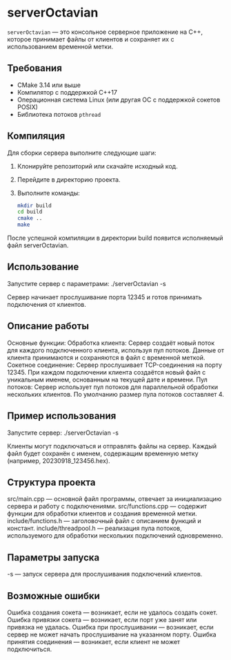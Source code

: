 # serverOctavian

`serverOctavian` — это консольное серверное приложение на C++, которое принимает файлы от клиентов и сохраняет их с использованием временной метки.

## Требования

- CMake 3.14 или выше
- Компилятор с поддержкой C++17
- Операционная система Linux (или другая ОС с поддержкой сокетов POSIX)
- Библиотека потоков `pthread`

## Компиляция

Для сборки сервера выполните следующие шаги:

1. Клонируйте репозиторий или скачайте исходный код.
2. Перейдите в директорию проекта.
3. Выполните команды:

   ```bash
   mkdir build
   cd build
   cmake ..
   make

После успешной компиляции в директории build появится исполняемый файл serverOctavian.

## Использование

Запустите сервер с параметрами:
./serverOctavian -s

Сервер начинает прослушивание порта 12345 и готов принимать подключения от клиентов.

## Описание работы

Основные функции:
Обработка клиента: Сервер создаёт новый поток для каждого подключенного клиента, используя пул потоков. Данные от клиента принимаются и сохраняются в файл с временной меткой.
Сокетное соединение: Сервер прослушивает TCP-соединения на порту 12345. При каждом подключении клиента создаётся новый файл с уникальным именем, основанным на текущей дате и времени.
Пул потоков: Сервер использует пул потоков для параллельной обработки нескольких клиентов. По умолчанию размер пула потоков составляет 4.

## Пример использования

Запустите сервер:
./serverOctavian -s

Клиенты могут подключаться и отправлять файлы на сервер. Каждый файл будет сохранён с именем, содержащим временную метку (например, 20230918_123456.hex).

## Структура проекта

src/main.cpp — основной файл программы, отвечает за инициализацию сервера и работу с подключениями.
src/functions.cpp — содержит функции для обработки клиентов и создания временной метки.
include/functions.h — заголовочный файл с описанием функций и констант.
include/threadpool.h — реализация пула потоков, используемого для обработки нескольких подключений одновременно.

## Параметры запуска

-s — запуск сервера для прослушивания подключений клиентов.

## Возможные ошибки

Ошибка создания сокета — возникает, если не удалось создать сокет.
Ошибка привязки сокета — возникает, если порт уже занят или привязка не удалась.
Ошибка при прослушивании — возникает, если сервер не может начать прослушивание на указанном порту.
Ошибка принятия соединения — возникает, если клиент не может подключиться.
